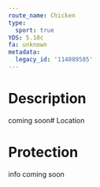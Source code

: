 ```yaml
---
route_name: Chicken
type:
  sport: true
YDS: 5.10c
fa: unknown
metadata:
  legacy_id: '114089585'
---
```

# Description
coming soon# Location
# Protection
info coming soon
